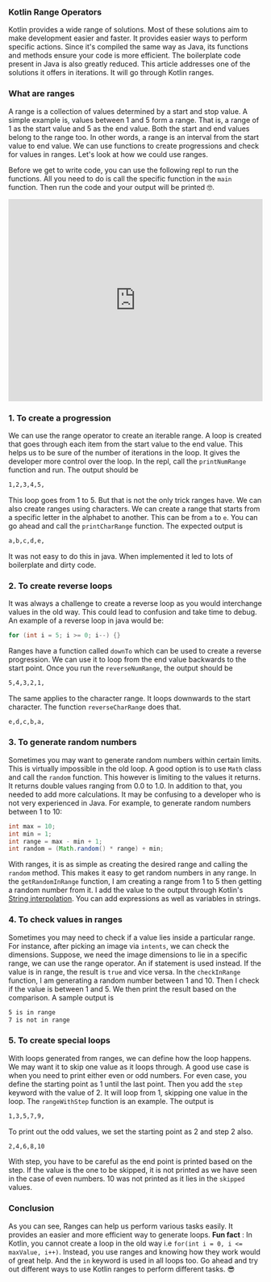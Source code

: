 ### Kotlin Range Operators
Kotlin provides a wide range of solutions. Most of these solutions aim to make development easier and faster. It provides easier ways to perform specific actions. Since it's compiled the same way as Java, its functions and methods ensure your code is more efficient. The boilerplate code present in Java is also greatly reduced. This article addresses one of the solutions it offers in iterations. It will go through Kotlin ranges.

### What are ranges
A range is a collection of values determined by a start and stop value. A simple example is, values between 1 and 5 form a range. That is, a range of 1 as the start value and 5 as the end value. Both the start and end values belong to the range too. In other words, a range is an interval from the start value to end value. We can use functions to create progressions and check for values in ranges. Let's look at how we could use ranges.  

Before we get to write code, you can use the following repl to run the functions. All you need to do is call the specific function in the `main` function. Then run the code and your output will be printed 🤓.

<iframe height="400px" width="100%" src="https://repl.it/@Linusmuema/Ranges?lite=true" scrolling="no" frameborder="no" allowtransparency="true" allowfullscreen="true" sandbox="allow-forms allow-pointer-lock allow-popups allow-same-origin allow-scripts allow-modals"></iframe>

### 1. To create a progression
We can use the range operator to create an iterable range. A loop is created that goes through each item from the start value to the end value. This helps us to be sure of the number of iterations in the loop. It gives the developer more control over the loop. In the repl, call the `printNumRange` function and run. The output should be

```bash
1,2,3,4,5,
```

This loop goes from 1 to 5. But that is not the only trick ranges have. We can also create ranges using characters. We can create a range that starts from a specific letter in the alphabet to another. This can be from `a` to `e`. You can go ahead and call the `printCharRange` function. The expected output is

```bash
a,b,c,d,e,
```
It was not easy to do this in java. When implemented it led to lots of boilerplate and dirty code.

### 2. To create reverse loops
It was always a challenge to create a reverse loop as you would interchange values in the old way. This could lead to confusion and take time to debug. An example of a reverse loop in java would be:

```Java
for (int i = 5; i >= 0; i--) {}
```

Ranges have a function called `downTo` which can be used to create a reverse progression. We can use it to loop from the end value backwards to the start point. Once you run the `reverseNumRange`, the output should be

```bash
5,4,3,2,1,
```

The same applies to the character range. It loops downwards to the start character. The function `reverseCharRange` does that.

```bash
e,d,c,b,a,
```

### 3. To generate random numbers
Sometimes you may want to generate random numbers within certain limits. This is virtually impossible in the old loop. A good option is to use `Math` class and call the `random` function. This however is limiting to the values it returns. It returns double values ranging from 0.0 to 1.0. In addition to that, you needed to add more calculations. It may be confusing to a developer who is not very experienced in Java. For example, to generate random numbers between 1 to 10:

```Java
int max = 10;
int min = 1;
int range = max - min + 1;
int random = (Math.random() * range) + min;
```

With ranges, it is as simple as creating the desired range and calling the `random` method. This makes it easy to get random numbers in any range. In the `getRandomInRange` function, I am creating a range from 1 to 5 then getting a random number from it. I add the value to the output through Kotlin's [String interpolation](https://kotlincompact.com/string-interpolation.html). You can add expressions as well as variables in strings.

### 4. To check values in ranges
Sometimes you may need to check if a value lies inside a particular range. For instance, after picking an image via `intents`, we can check the dimensions. Suppose, we need the image dimensions to lie in a specific range, we can use the range operator. An if statement is used instead. If the value is in range, the result is `true` and vice versa. In the `checkInRange` function, I am generating a random number between 1 and 10. Then I check if the value is between 1 and 5. We then print the result based on the comparison. A sample output is

```bash
5 is in range
7 is not in range
```

### 5. To create special loops
With loops generated from ranges, we can define how the loop happens. We may want it to skip one value as it loops through. A good use case is when you need to print either even or odd numbers. For even case, you define the starting point as 1 until the last point. Then you add the `step` keyword with the value of 2. It will loop from 1, skipping one value in the loop. The `rangeWithStep` function is an example. The output is

```bash
1,3,5,7,9,
```

To print out the odd values, we set the starting point as 2 and step 2 also.

```bash
2,4,6,8,10
```

With step, you have to be careful as the end point is printed based on the step. If the value is the one to be skipped, it is not printed as we have seen in the case of even numbers. 10 was not printed as it lies in the `skipped` values.

### Conclusion
As you can see, Ranges can help us perform various tasks easily. It provides an easier and more efficient way to generate loops. **Fun fact** : In Kotlin, you cannot create a loop in the old way i.e `for(int i = 0, i <= maxValue, i++)`. Instead, you use ranges and knowing how they work would of great help. And the  `in` keyword is used in all loops too. Go ahead and try out different ways to use Kotlin ranges to perform different tasks. 😎
